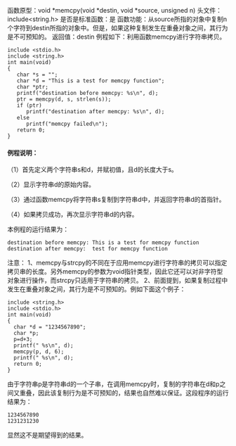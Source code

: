 函数原型：void *memcpy(void *destin, void *source, unsigned n)
头文件：include<string.h>
是否是标准函数：是
函数功能：从source所指的对象中复制n个字符到destin所指的对象中。但是，如果这种复制发生在重叠对象之间，其行为是不可预知的。
返回值：destin
例程如下：利用函数memcpy进行字符串拷贝。
```  
include <stdio.h>
include <string.h>
int main(void)
{
   char *s = "";
   char *d = "This is a test for memcpy function";
   char *ptr;
   printf("destination before memcpy: %s\n", d);
   ptr = memcpy(d, s, strlen(s));
   if (ptr)
      printf("destination after memcpy: %s\n", d);
   else
      printf("memcpy failed\n");
   return 0;
}
```

#### 例程说明：
（1）首先定义两个字符串s和d，并赋初值，且d的长度大于s。

（2）显示字符串d的原始内容。

（3）通过函数memcpy将字符串s复制到字符串d中，并返回字符串d的首指针。

（4）如果拷贝成功，再次显示字符串d的内容。

本例程的运行结果为：
```  
destination before memcpy: This is a test for memcpy function
destination after memcpy:  test for memcpy function
```
注意：
1、memcpy与strcpy的不同在于应用memcpy进行字符串的拷贝可以指定拷贝串的长度。另外memcpy的参数为void指针类型，因此它还可以对非字符型对象进行操作，而strcpy只适用于字符串的拷贝。
2、前面提到，如果复制过程中发生在重叠对象之间，其行为是不可预知的。例如下面这个例子：
```  
include <string.h>
include <stdio.h>
int main(void)
{
  char *d = "1234567890";
  char *p;
  p=d+3;
  printf(" %s\n", d);
  memcpy(p, d, 6);
  printf(" %s\n", d);
  return 0;
}
```
由于字符串p是字符串d的一个子串，在调用memcpy时，复制的字符串在d和p之间又重叠，因此该复制行为是不可预知的，结果也自然难以保证。这段程序的运行结果为：
```  
1234567890
1231231230
```
显然这不是期望得到的结果。
